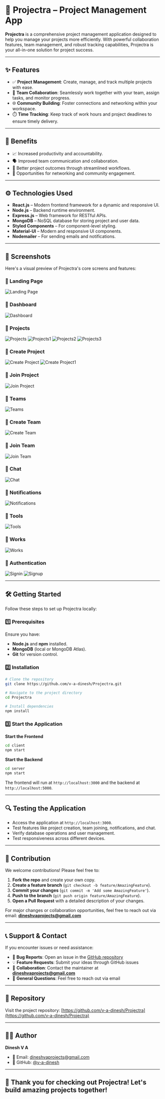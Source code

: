 # 🚀 Projectra – Project Management App

**Projectra** is a comprehensive project management application designed to help you manage your projects more efficiently. With powerful collaboration features, team management, and robust tracking capabilities, Projectra is your all-in-one solution for project success.

---

## ✨ Features

- ✅ **Project Management**: Create, manage, and track multiple projects with ease.
- 👥 **Team Collaboration**: Seamlessly work together with your team, assign tasks, and monitor progress.
- 🌐 **Community Building**: Foster connections and networking within your workspace.
- ⏱️ **Time Tracking**: Keep track of work hours and project deadlines to ensure timely delivery.

---

## 🎯 Benefits

- 📈 Increased productivity and accountability.
- 🗣️ Improved team communication and collaboration.
- 🎯 Better project outcomes through streamlined workflows.
- 🤝 Opportunities for networking and community engagement.

---

## ⚙️ Technologies Used

- **React.js** – Modern frontend framework for a dynamic and responsive UI.
- **Node.js** – Backend runtime environment.
- **Express.js** – Web framework for RESTful APIs.
- **MongoDB** – NoSQL database for storing project and user data.
- **Styled Components** – For component-level styling.
- **Material-UI** – Modern and responsive UI components.
- **Nodemailer** – For sending emails and notifications.

---

## 📸 Screenshots

Here's a visual preview of Projectra's core screens and features:

### 🔹 Landing Page
![Landing Page](assets/Landing%20Page.png)

### 🔹 Dashboard
![Dashboard](assets/Dashboard.png)

### 🔹 Projects
![Projects](assets/Projects.png)
![Projects1](assets/Projects1.png)
![Projects2](assets/Projects2.png)
![Projects3](assets/Projects3.png)

### 🔹 Create Project
![Create Project](assets/Create%20Project.png)
![Create Project1](assets/Create%20Project1.png)

### 🔹 Join Project
![Join Project](assets/Join%20Project.png)

### 🔹 Teams
![Teams](assets/Teams.png)

### 🔹 Create Team
![Create Team](assets/Create%20Team.png)

### 🔹 Join Team
![Join Team](assets/Join%20Team.png)

### 🔹 Chat
![Chat](assets/Chat.png)

### 🔹 Notifications
![Notifications](assets/Notifications.png)

### 🔹 Tools
![Tools](assets/Tools.png)

### 🔹 Works
![Works](assets/Works.png)

### 🔹 Authentication
![Signin](assets/Signin.png)
![Signup](assets/Signup.png)

---

## 🛠️ Getting Started

Follow these steps to set up Projectra locally:

### 1️⃣ Prerequisites

Ensure you have:
- **Node.js** and **npm** installed.
- **MongoDB** (local or MongoDB Atlas).
- **Git** for version control.

### 2️⃣ Installation

```bash
# Clone the repository
git clone https://github.com/v-a-dinesh/Projectra.git

# Navigate to the project directory
cd Projectra

# Install dependencies
npm install
```

### 3️⃣ Start the Application

**Start the Frontend**
```bash
cd client
npm start
```

**Start the Backend**
```bash
cd server
npm start
```

The frontend will run at `http://localhost:3000` and the backend at `http://localhost:5000`.

---

## 🔍 Testing the Application

- Access the application at `http://localhost:3000`.
- Test features like project creation, team joining, notifications, and chat.
- Verify database operations and user management.
- Test responsiveness across different devices.

---

## 🌟 Contribution

We welcome contributions! Please feel free to:

1. **Fork the repo** and create your own copy.
2. **Create a feature branch** (`git checkout -b feature/AmazingFeature`).
3. **Commit your changes** (`git commit -m 'Add some AmazingFeature'`).
4. **Push to the branch** (`git push origin feature/AmazingFeature`).
5. **Open a Pull Request** with a detailed description of your changes.

For major changes or collaboration opportunities, feel free to reach out via email: **dineshvaprojects@gmail.com**

---

## 📞 Support & Contact

If you encounter issues or need assistance:

- 🐛 **Bug Reports**: Open an issue in the [GitHub repository](https://github.com/v-a-dinesh/Projectra/issues)
- 💡 **Feature Requests**: Submit your ideas through GitHub issues
- 🤝 **Collaboration**: Contact the maintainer at **dineshvaprojects@gmail.com**
- 💬 **General Questions**: Feel free to reach out via email

---

## 🔗 Repository

Visit the project repository: [https://github.com/v-a-dinesh/Projectra](https://github.com/v-a-dinesh/Projectra)

---

## 👨‍💻 Author

**Dinesh V A**
- 📧 Email: dineshvaprojects@gmail.com
- 🐙 GitHub: [@v-a-dinesh](https://github.com/v-a-dinesh)

---

## 🎉 Thank you for checking out Projectra! Let's build amazing projects together!